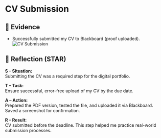 # CV Submission

## 📂 Evidence
- Successfully submitted my CV to Blackboard (proof uploaded).
![CV Submission](./artifacts/cv-submission-proof-hope.png)

## 💬 Reflection (STAR)

**S – Situation:**  
Submitting the CV was a required step for the digital portfolio.

**T – Task:**  
Ensure successful, error-free upload of my CV by the due date.

**A – Action:**  
Prepared the PDF version, tested the file, and uploaded it via Blackboard. Saved a screenshot for confirmation.

**R – Result:**  
CV submitted before the deadline. This step helped me practice real-world submission processes.
